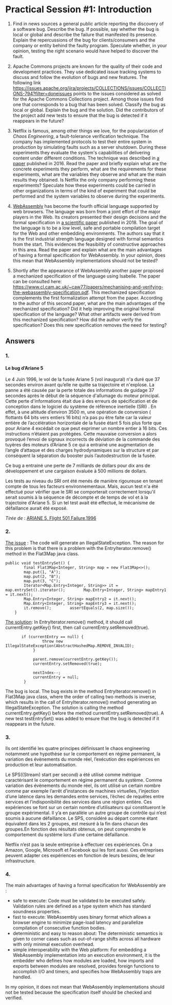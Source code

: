 # Practical Session #1: Introduction

1. Find in news sources a general public article reporting the discovery of a software bug. Describe the bug. If possible, say whether the bug is local or global and describe the failure that manifested its presence. Explain the repercussions of the bug for clients/consumers and the company or entity behind the faulty program. Speculate whether, in your opinion, testing the right scenario would have helped to discover the fault.

2. Apache Commons projects are known for the quality of their code and development practices. They use dedicated issue tracking systems to discuss and follow the evolution of bugs and new features. The following link https://issues.apache.org/jira/projects/COLLECTIONS/issues/COLLECTIONS-794?filter=doneissues points to the issues considered as solved for the Apache Commons Collections project. Among those issues find one that corresponds to a bug that has been solved. Classify the bug as local or global. Explain the bug and the solution. Did the contributors of the project add new tests to ensure that the bug is detected if it reappears in the future?

3. Netflix is famous, among other things we love, for the popularization of *Chaos Engineering*, a fault-tolerance verification technique. The company has implemented protocols to test their entire system in production by simulating faults such as a server shutdown. During these experiments they evaluate the system's capabilities of delivering content under different conditions. The technique was described in [a paper](https://arxiv.org/ftp/arxiv/papers/1702/1702.05843.pdf) published in 2016. Read the paper and briefly explain what are the concrete experiments they perform, what are the requirements for these experiments, what are the variables they observe and what are the main results they obtained. Is Netflix the only company performing these experiments? Speculate how these experiments could be carried in other organizations in terms of the kind of experiment that could be performed and the system variables to observe during the experiments.

4. [WebAssembly](https://webassembly.org/) has become the fourth official language supported by web browsers. The language was born from a joint effort of the major players in the Web. Its creators presented their design decisions and the formal specification in [a scientific paper](https://people.mpi-sws.org/~rossberg/papers/Haas,%20Rossberg,%20Schuff,%20Titzer,%20Gohman,%20Wagner,%20Zakai,%20Bastien,%20Holman%20-%20Bringing%20the%20Web%20up%20to%20Speed%20with%20WebAssembly.pdf) published in 2018. The goal of the language is to be a low level, safe and portable compilation target for the Web and other embedding environments. The authors say that it is the first industrial strength language designed with formal semantics from the start. This evidences the feasibility of constructive approaches in this area. Read the paper and explain what are the main advantages of having a formal specification for WebAssembly. In your opinion, does this mean that WebAssembly implementations should not be tested? 

5.  Shortly after the appearance of WebAssembly another paper proposed a mechanized specification of the language using Isabelle. The paper can be consulted here: https://www.cl.cam.ac.uk/~caw77/papers/mechanising-and-verifying-the-webassembly-specification.pdf. This mechanized specification complements the first formalization attempt from the paper. According to the author of this second paper, what are the main advantages of the mechanized specification? Did it help improving the original formal specification of the language? What other artifacts were derived from this mechanized specification? How did the author verify the specification? Does this new specification removes the need for testing?

## Answers

### 1.

#### Le bug d’Ariane 5 


Le 4 Juin 1996, le vol de la fusée Ariane 5 (vol inaugural) n'a duré que 37 secondes environ avant qu’elle ne quitte sa trajectoire et n'explose. La panne a été causée par la perte totale des informations de guidage 37 secondes après le début de la séquence d'allumage du moteur principal. Cette perte d'informations était due à des erreurs de spécification et de conception dans le logiciel du système de référence inertielle (SRI) . En effet, à une altitude d’environ 3500 m, une opération de conversion ( flottants 64 bits  vers entiers 16 bits) n’a pas pu être faite car la valeur entière de l’accélération horizontale de la fusée étant 5 fois plus forte que pour Ariane 4 excédait ce que peut exprimer un nombre entier à 16 bits. Ces instructions n’étaient pas protégées. Cette mauvaise conversion a alors provoqué l’envoi de signaux incorrects de déviation de la commande des tuyères des moteurs d’Ariane 5 ce qui a entrainé une augmentation de l’angle d’attaque et des charges hydrodynamiques sur la structure et par conséquent la séparation du booster puis l’autodestruction de la fusée.

Ce bug a entrainé une perte de 7 milliards de dollars pour dix ans de développement et une cargaison évaluée à 500 millions de dollars.

Les tests au niveau du SRI ont été menés de manière rigoureuse en tenant compte de tous les facteurs environnementaux. Mais, aucun test n'a été effectué pour vérifier que le SRI se comporterait correctement lorsqu'il serait soumis à la séquence de décompte et de temps de vol et à la trajectoire d'Ariane 5. Si un tel test avait été effectué, le mécanisme de défaillance aurait été exposé.

_Tirée de_ : [ARIANE 5, Flight 501 Failure,1996](https://www.csm.ornl.gov/~sheldon/cs422/ariane5fr.html)



### 2. 
[The issue](https://issues.apache.org/jira/projects/COLLECTIONS/issues/COLLECTIONS-734?filter=doneissues) : The code will generate an IllegalStateException.
The reason for this problem is that there is a problem with the EntryIterator.remove() method in the Flat3Map java class.
```
public void testEntrySet() {
        final Flat3Map<Integer, String> map = new Flat3Map<>();
        map.put(1, "A");
        map.put(2, "B");
        map.put(3, "C");
        Iterator<Map.Entry<Integer, String>> it = map.entrySet().iterator();        Map.Entry<Integer, String> mapEntry1 = it.next();
        Map.Entry<Integer, String> mapEntry2 = it.next();
        Map.Entry<Integer, String> mapEntry3 = it.next();
        it.remove();        assertEquals(2, map.size());
    }
```

[The solution](https://github.com/apache/commons-collections/pull/115): In EntryIterator.remove() method, it should call currentEntry.getKey() first, then call currentEntry.setRemoved(true).
```
       if (currentEntry == null) {
                throw new IllegalStateException(AbstractHashedMap.REMOVE_INVALID);
            }
            
            parent.remove(currentEntry.getKey());
            currentEntry.setRemoved(true);
            
            nextIndex--;
            currentEntry = null;
        }
```


The bug is local. The bug exists in the method EntryIterator.remove() in Flat3Map java class, where the order of calling two methods is inverse, which results in the call of EntryIterator.remove() method generating an IllegalStateException. The solution is calling the method currentEntry.getKey() before the method currentEntry.setRemoved(true).
A new test testEntrySet() was added to ensure that the bug is detected if it reappears in the future.

### 3.

Ils ont identifié les quatre principes définissant le chaos engineering notamment une hypothèse sur le comportement en régime permanent, la variation des évènements du monde réel, l’exécution des expériences en production et leur automatisation. 

Le SPS((Stream) start per second) a été utilisé comme métrique caractérisant le comportement en régime permanent du système. Comme variation des évènements du monde réel, ils ont utilisé un certain nombre comme par exemple l’arrêt d’instances de machines virtuelles, l’injection d’une latence dans les demandes entre services, l’échec de requêtes entre services et l’indisponibilité des services dans une région entière. 
Ces expériences se font sur un certain nombre d’utilisateurs qui constitueront le groupe expérimental. Il y’a en parallèle un autre groupe de contrôle qui n’est soumis à aucune défaillance. Le SPS, considéré au départ comme étant équivalent dans les 2 groupes, est mesuré à la fin dans chacun des groupes.En fonction des résultats obtenus, on peut comprendre le comportement du système lors d'une certaine défaillance.

 Netflix n’est pas la seule entreprise à effectuer ces expériences. On a Amazon, Google, Microsoft et Facebook qui les font aussi.  Ces entreprises peuvent adapter ces expériences en fonction de leurs besoins, de leur infrastructure. 
 
 ### 4.
The main advantages of having a formal specification for WebAssembly are :
- safe to execute: Code must be validated to be executed safely. Validation rules are defined as a type system which has standard soundness properties.
- fast to execute: WebAssembly uses binary format which allows a browser engine to minimize page-load latency and parallelize compilation of consecutive function bodies.
- deterministic and easy to reason about: The deterministic semantics is given to corner cases such as out-of-range shifts across all hardware with only minimal execution overhead.
- simple interoperability with the Web platform: For embedding a WebAssembly implementation into an execution environment, it is the embedder who defines how modules are loaded, how imports and exports between modules are resolved, provides foreign functions to accomplish I/O and timers, and specifies how WebAssembly traps are handled.

In my opinion, it does not mean that WebAssembly implementations should not be tested because the specification itself should be checked and verified.


